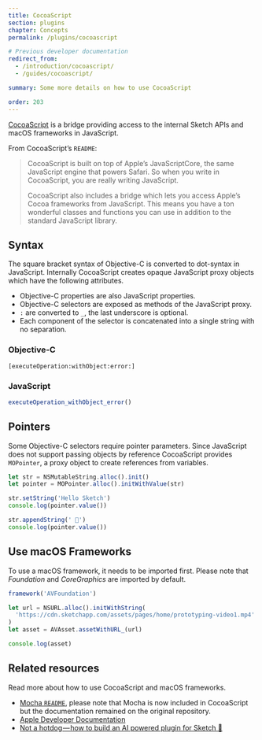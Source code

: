 ```yaml
---
title: CocoaScript
section: plugins
chapter: Concepts
permalink: /plugins/cocoascript

# Previous developer documentation
redirect_from:
  - /introduction/cocoascript/
  - /guides/cocoascript/

summary: Some more details on how to use CocoaScript

order: 203
---
```


[CocoaScript](https://github.com/ccgus/CocoaScript) is a bridge providing access to the internal Sketch APIs and macOS frameworks in JavaScript.

From CocoaScript’s `README`:

> CocoaScript is built on top of Apple’s JavaScriptCore, the same JavaScript engine that powers Safari. So when you write in CocoaScript, you are really writing JavaScript.
>
> CocoaScript also includes a bridge which lets you access Apple’s Cocoa frameworks from JavaScript. This means you have a ton wonderful classes and functions you can use in addition to the standard JavaScript library.

## Syntax

The square bracket syntax of Objective-C is converted to dot-syntax in JavaScript. Internally CocoaScript creates opaque JavaScript proxy objects which have the following attributes.

- Objective-C properties are also JavaScript properties.
- Objective-C selectors are exposed as methods of the JavaScript proxy.
- `:` are converted to `_`, the last underscore is optional.
- Each component of the selector is concatenated into a single string with no separation.

### Objective-C

```obj-c
[executeOperation:withObject:error:]
```

### JavaScript

```js
executeOperation_withObject_error()
```

## Pointers

Some Objective-C selectors require pointer parameters. Since JavaScript does not support passing objects by reference CocoaScript provides `MOPointer`, a proxy object to create references from variables.

```js
let str = NSMutableString.alloc().init()
let pointer = MOPointer.alloc().initWithValue(str)

str.setString('Hello Sketch')
console.log(pointer.value())

str.appendString(' 👋')
console.log(pointer.value())
```

## Use macOS Frameworks

To use a macOS framework, it needs to be imported first. Please note that _Foundation_ and _CoreGraphics_ are imported by default.

```js
framework('AVFoundation')

let url = NSURL.alloc().initWithString(
  'https://cdn.sketchapp.com/assets/pages/home/prototyping-video1.mp4'
)
let asset = AVAsset.assetWithURL_(url)

console.log(asset)
```

## Related resources

Read more about how to use CocoaScript and macOS frameworks.

- [Mocha `README`](https://github.com/logancollins/Mocha), please note that Mocha is now included in CocoaScript but the documentation remained on the original repository.
- [Apple Developer Documentation](https://developer.apple.com/documentation)
- [Not a hotdog — how to build an AI powered plugin for Sketch 🌭](https://blog.sketchapp.com/not-a-hotdog-how-to-build-an-ai-powered-plugin-for-sketch-463ea43c9464)
